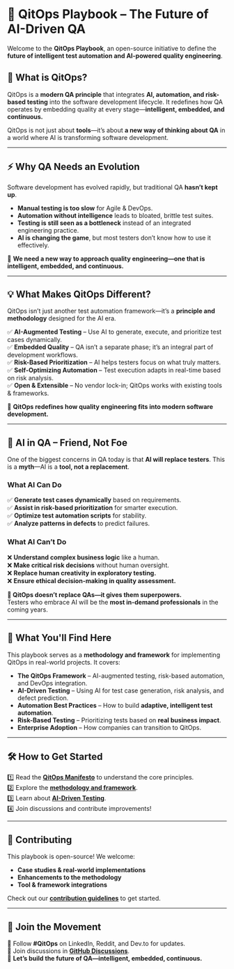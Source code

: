# **🚀 QitOps Playbook – The Future of AI-Driven QA**  

Welcome to the **QitOps Playbook**, an open-source initiative to define the **future of intelligent test automation and AI-powered quality engineering**.

## **🌟 What is QitOps?**  
QitOps is a **modern QA principle** that integrates **AI, automation, and risk-based testing** into the software development lifecycle. It redefines how QA operates by embedding quality at every stage—**intelligent, embedded, and continuous.**  

QitOps is not just about **tools**—it’s about **a new way of thinking about QA** in a world where AI is transforming software development.

---

## **⚡ Why QA Needs an Evolution**  
Software development has evolved rapidly, but traditional QA **hasn’t kept up**.  

- **Manual testing is too slow** for Agile & DevOps.  
- **Automation without intelligence** leads to bloated, brittle test suites.  
- **Testing is still seen as a bottleneck** instead of an integrated engineering practice.  
- **AI is changing the game**, but most testers don’t know how to use it effectively.  

🚨 **We need a new way to approach quality engineering—one that is intelligent, embedded, and continuous.**  

---

## **💡 What Makes QitOps Different?**  
QitOps isn’t just another test automation framework—it’s a **principle and methodology** designed for the AI era.  

✅ **AI-Augmented Testing** – Use AI to generate, execute, and prioritize test cases dynamically.  
✅ **Embedded Quality** – QA isn’t a separate phase; it’s an integral part of development workflows.  
✅ **Risk-Based Prioritization** – AI helps testers focus on what truly matters.  
✅ **Self-Optimizing Automation** – Test execution adapts in real-time based on risk analysis.  
✅ **Open & Extensible** – No vendor lock-in; QitOps works with existing tools & frameworks.  

🚀 **QitOps redefines how quality engineering fits into modern software development.**  

---

## **🧠 AI in QA – Friend, Not Foe**  
One of the biggest concerns in QA today is that **AI will replace testers**. This is a **myth**—AI is a **tool, not a replacement**.  

### **What AI Can Do**  
✅ **Generate test cases dynamically** based on requirements.  
✅ **Assist in risk-based prioritization** for smarter execution.  
✅ **Optimize test automation scripts** for stability.  
✅ **Analyze patterns in defects** to predict failures.  

### **What AI Can’t Do**  
❌ **Understand complex business logic** like a human.  
❌ **Make critical risk decisions** without human oversight.  
❌ **Replace human creativity in exploratory testing.**  
❌ **Ensure ethical decision-making in quality assessment.**  

**🔹 QitOps doesn’t replace QAs—it gives them superpowers.**  
Testers who embrace AI will be the **most in-demand professionals** in the coming years.

---

## **📖 What You'll Find Here**  
This playbook serves as a **methodology and framework** for implementing QitOps in real-world projects. It covers:  
- **The QitOps Framework** – AI-augmented testing, risk-based automation, and DevOps integration.  
- **AI-Driven Testing** – Using AI for test case generation, risk analysis, and defect prediction.  
- **Automation Best Practices** – How to build **adaptive, intelligent test automation**.  
- **Risk-Based Testing** – Prioritizing tests based on **real business impact**.  
- **Enterprise Adoption** – How companies can transition to QitOps.  

---

## **🛠️ How to Get Started**  
1️⃣ Read the **[QitOps Manifesto](MANIFESTO.md)** to understand the core principles.  
2️⃣ Explore the **[methodology and framework](framework/qitops-methodology.md)**.  
3️⃣ Learn about **[AI-Driven Testing](framework/ai-driven-testing.md)**.  
4️⃣ Join discussions and contribute improvements!  

---

## **🤝 Contributing**  
This playbook is open-source! We welcome:  
- **Case studies & real-world implementations**  
- **Enhancements to the methodology**  
- **Tool & framework integrations**  

Check out our **[contribution guidelines](CONTRIBUTING.md)** to get started.  

---

## **📌 Join the Movement**  
🔗 Follow **#QitOps** on LinkedIn, Reddit, and Dev.to for updates.  
💬 Join discussions in **[GitHub Discussions](https://github.com/qitops/qitops-playbook/discussions)**.  
🚀 **Let’s build the future of QA—intelligent, embedded, continuous.**
